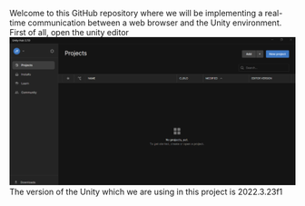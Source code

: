 Welcome to this GitHub repository where we will be implementing a real-time communication between a web browser and the Unity environment.
First of all, open the unity editor
![Open the Unity Hub and create a new project with the whatever name you want](Images/1.png)
The version of the Unity which we are using in this project is 2022.3.23f1





